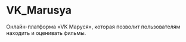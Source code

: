 # VK_Marusya
Онлайн-платформа «VK Маруся», которая позволит пользователям находить и оценивать фильмы.
